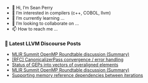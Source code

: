 - 👋 Hi, I’m Sean Perry
- 👀 I’m interested in compilers (c++, COBOL, llvm)
- 🌱 I’m currently learning ...
- 💞️ I’m looking to collaborate on ...
- 📫 How to reach me ...

<!---
s66perry/s66perry is a ✨ special ✨ repository because its `README.md` (this file) appears on your GitHub profile.
You can click the Preview link to take a look at your changes.
--->
### 📕 Latest LLVM Discourse Posts

<!-- DISCOURSE-LLVM:START -->
- [MLIR Summit OpenMP Roundtable discussion &lpar;Summary&rpar;](https://discourse.llvm.org/t/mlir-summit-openmp-roundtable-discussion-summary/66574#post_9)
- [[RFC] CanonicalizerPass convergence / error handling](https://discourse.llvm.org/t/rfc-canonicalizerpass-convergence-error-handling/67333?page=2#post_33)
- [Status of GEPs into vectors of overaligned elements](https://discourse.llvm.org/t/status-of-geps-into-vectors-of-overaligned-elements/67497#post_4)
- [MLIR Summit OpenMP Roundtable discussion &lpar;Summary&rpar;](https://discourse.llvm.org/t/mlir-summit-openmp-roundtable-discussion-summary/66574#post_8)
- [Supporting memory reference dependencies between iterations](https://discourse.llvm.org/t/supporting-memory-reference-dependencies-between-iterations/67050#post_3)
<!-- DISCOURSE-LLVM:END -->
